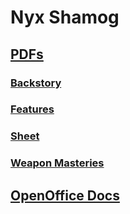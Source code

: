 # Nyx Shamog

## [PDFs](https://github.com/pparocza/GHDnD/tree/PC/nyx-shamog/Characters/PC/PC_Barbarian/PC_SHEET_Barbarian/PDF)

### [Backstory](https://github.com/pparocza/GHDnD/blob/PC/nyx-shamog/Characters/PC/PC_Barbarian/PC_SHEET_Barbarian/PDF/PC_BSTR_Barbarian-Fighter.pdf)
### [Features](https://github.com/pparocza/GHDnD/blob/PC/nyx-shamog/Characters/PC/PC_Barbarian/PC_SHEET_Barbarian/PDF/PC_FEATURES_Barbarian-Fighter.pdf)
### [Sheet](https://github.com/pparocza/GHDnD/blob/PC/nyx-shamog/Characters/PC/PC_Barbarian/PC_SHEET_Barbarian/PDF/PC_SHEET_Barbarian-Fighter.pdf)
### [Weapon Masteries](https://github.com/pparocza/GHDnD/blob/PC/nyx-shamog/Characters/PC/PC_Barbarian/PC_SHEET_Barbarian/PDF/PC_WPN_MSTR_Barbarian-Fighter.pdf)

## [OpenOffice Docs](https://github.com/pparocza/GHDnD/tree/Doc/nyx-shamog/Characters/PC/PC_Barbarian/PC_SHEET_Barbarian/PDF)
